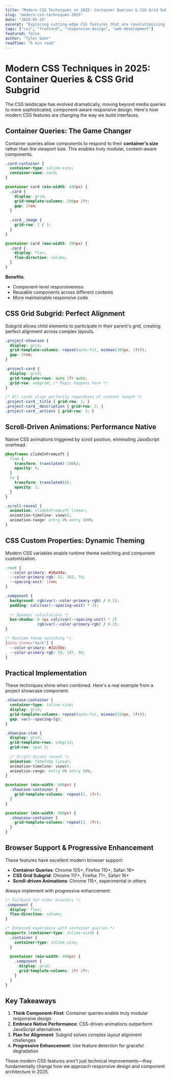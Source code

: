 ```yaml
---
title: "Modern CSS Techniques in 2025: Container Queries & CSS Grid Subgrid"
slug: "modern-css-techniques-2025"
date: "2025-01-15"
excerpt: "Exploring cutting-edge CSS features that are revolutionizing responsive design and layout capabilities in modern web development."
tags: ["css", "frontend", "responsive-design", "web-development"]
featured: false
author: "Tyler Gohr"
readTime: "5 min read"
---
```


# Modern CSS Techniques in 2025: Container Queries & CSS Grid Subgrid

The CSS landscape has evolved dramatically, moving beyond media queries to more sophisticated, component-aware responsive design. Here's how modern CSS features are changing the way we build interfaces.

## Container Queries: The Game Changer

Container queries allow components to respond to their **container's size** rather than the viewport size. This enables truly modular, context-aware components.

```css
.card-container {
  container-type: inline-size;
  container-name: card;
}

@container card (min-width: 400px) {
  .card {
    display: grid;
    grid-template-columns: 200px 1fr;
    gap: 1rem;
  }
  
  .card__image {
    grid-row: 1 / 3;
  }
}

@container card (max-width: 399px) {
  .card {
    display: flex;
    flex-direction: column;
  }
}
```

**Benefits**:
- Component-level responsiveness
- Reusable components across different contexts
- More maintainable responsive code

## CSS Grid Subgrid: Perfect Alignment

Subgrid allows child elements to participate in their parent's grid, creating perfect alignment across complex layouts.

```css
.project-showcase {
  display: grid;
  grid-template-columns: repeat(auto-fit, minmax(300px, 1fr));
  gap: 2rem;
}

.project-card {
  display: grid;
  grid-template-rows: auto 1fr auto;
  grid-row: subgrid; /* Magic happens here */
}

/* All cards align perfectly regardless of content length */
.project-card__title { grid-row: 1; }
.project-card__description { grid-row: 2; }
.project-card__actions { grid-row: 3; }
```

## Scroll-Driven Animations: Performance Native

Native CSS animations triggered by scroll position, eliminating JavaScript overhead.

```css
@keyframes slideInFromLeft {
  from {
    transform: translateX(-100%);
    opacity: 0;
  }
  to {
    transform: translateX(0);
    opacity: 1;
  }
}

.scroll-reveal {
  animation: slideInFromLeft linear;
  animation-timeline: view();
  animation-range: entry 0% entry 100%;
}
```

## CSS Custom Properties: Dynamic Theming

Modern CSS variables enable runtime theme switching and component customization.

```css
:root {
  --color-primary: #16a34a;
  --color-primary-rgb: 22, 163, 74;
  --spacing-unit: 1rem;
}

.component {
  background: rgb(var(--color-primary-rgb) / 0.1);
  padding: calc(var(--spacing-unit) * 2);
  
  /* Dynamic calculations */
  box-shadow: 0 4px calc(var(--spacing-unit) * 2) 
              rgb(var(--color-primary-rgb) / 0.2);
}

/* Runtime theme switching */
[data-theme="dark"] {
  --color-primary: #22c55e;
  --color-primary-rgb: 34, 197, 94;
}
```

## Practical Implementation

These techniques shine when combined. Here's a real example from a project showcase component:

```css
.showcase-container {
  container-type: inline-size;
  display: grid;
  grid-template-columns: repeat(auto-fit, minmax(250px, 1fr));
  gap: var(--spacing-lg);
}

.showcase-item {
  display: grid;
  grid-template-rows: subgrid;
  grid-row: span 3;
  
  /* Scroll-driven reveal */
  animation: fadeInUp linear;
  animation-timeline: view();
  animation-range: entry 0% entry 80%;
}

@container (min-width: 600px) {
  .showcase-container {
    grid-template-columns: repeat(2, 1fr);
  }
}

@container (min-width: 900px) {
  .showcase-container {
    grid-template-columns: repeat(3, 1fr);
  }
}
```

## Browser Support & Progressive Enhancement

These features have excellent modern browser support:

- **Container Queries**: Chrome 105+, Firefox 110+, Safari 16+
- **CSS Grid Subgrid**: Chrome 117+, Firefox 71+, Safari 16+
- **Scroll-driven Animations**: Chrome 115+, experimental in others

Always implement with progressive enhancement:

```css
/* Fallback for older browsers */
.component {
  display: flex;
  flex-direction: column;
}

/* Enhanced experience with container queries */
@supports (container-type: inline-size) {
  .container {
    container-type: inline-size;
  }
  
  @container (min-width: 400px) {
    .component {
      display: grid;
      grid-template-columns: 1fr 2fr;
    }
  }
}
```

## Key Takeaways

1. **Think Component-First**: Container queries enable truly modular responsive design
2. **Embrace Native Performance**: CSS-driven animations outperform JavaScript alternatives
3. **Plan for Alignment**: Subgrid solves complex layout alignment challenges
4. **Progressive Enhancement**: Use feature detection for graceful degradation

These modern CSS features aren't just technical improvements—they fundamentally change how we approach responsive design and component architecture in 2025.
